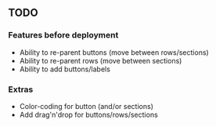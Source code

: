 ## TODO

### Features before deployment
- Ability to re-parent buttons (move between rows/sections)
- Ability to re-parent rows (move between sections)
- Ability to add buttons/labels

### Extras
- Color-coding for button (and/or sections)
- Add drag'n'drop for buttons/rows/sections
